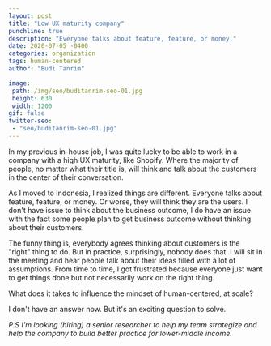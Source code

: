 ```yaml
---
layout: post
title: "Low UX maturity company"
punchline: true
description: "Everyone talks about feature, feature, or money."
date: 2020-07-05 -0400
categories: organization
tags: human-centered
author: "Budi Tanrim"

image:
 path: /img/seo/buditanrim-seo-01.jpg
 height: 630
 width: 1200
gif: false
twitter-seo: 
 - "seo/buditanrim-seo-01.jpg"
---
```


In my previous in-house job, I was quite lucky to be able to work in a company with a high UX maturity, like Shopify. Where the majority of people, no matter what their title is, will think and talk about the customers in the center of their conversation. 

As I moved to Indonesia, I realized things are different. Everyone talks about feature, feature, or money. Or worse, they will think they are the users. I don't have issue to think about the business outcome, I do have an issue with the fact some people plan to get business outcome without thinking about their customers. 

The funny thing is, everybody agrees thinking about customers is the "right" thing to do. But in practice, surprisingly, nobody does that. I will sit in the meeting and hear people talk about their ideas filled with a lot of assumptions. From time to time, I got frustrated because everyone just want to get things done but not necessarily work on the right thing.

What does it takes to influence the mindset of human-centered, at scale? 

I don't have an answer now. But it's an exciting question to solve. 

*P.S I'm looking (hiring) a senior researcher to help my team strategize and help the company to build better practice for lower-middle income.*